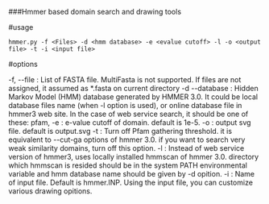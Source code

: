 ###Hmmer based domain search and drawing tools

#usage

	hmmer.py -f <Files> -d <hmm database> -e <evalue cutoff> -l -o <output file> -t -i <input file>

#options

-f, --file : List of FASTA file. MultiFasta is not supported. If files are not assigned, it assumed as *.fasta on current directory
-d --database : Hidden Markov Model (HMM) database generated by HMMER 3.0. It could be local database files name (when -l option is used), or online database file in hmmer3 web site. In the case of web service search, it should be one of these: pfam, 
-e : e-value cutoff of domain. default is 1e-5.
-o : output svg file. default is output.svg
-t : Turn off Pfam gathering threshold. it is equivalent to --cut-ga options of hmmer 3.0. if you want to search very weak similarity domains, turn off this option.
-l : Instead of web service version of hmmer3, uses locally installed hmmscan of hmmer 3.0. directory which hmmscan is resided should be in the system PATH environmental variable and hmm database name should be given by -d opition.
-i : Name of input file. Default is hmmer.INP. Using the input file, you can customize various drawing opitions. 


